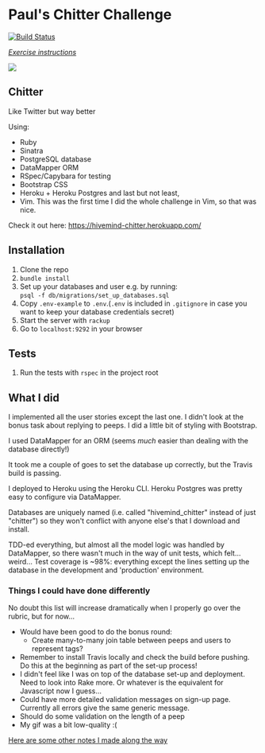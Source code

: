 # Paul's Chitter Challenge

[![Build Status](https://travis-ci.org/makersacademy/chitter-challenge.svg?branch=master)](https://travis-ci.org/makersacademy/chitter-challenge)

*[Exercise instructions](INSTRUCTIONS.md)*

<img src='img/animation.gif'>

## Chitter

Like Twitter but way better

Using:
- Ruby
- Sinatra
- PostgreSQL database
- DataMapper ORM
- RSpec/Capybara for testing
- Bootstrap CSS
- Heroku + Heroku Postgres
and last but not least,
- Vim. This was the first time I did the whole challenge in Vim, so that was nice.

Check it out here: <https://hivemind-chitter.herokuapp.com/>

## Installation

1. Clone the repo
2. `bundle install`
3. Set up your databases and user e.g. by running:  
   `psql -f db/migrations/set_up_databases.sql`
4. Copy `.env-example` to `.env`.(`.env` is included in `.gitignore` in case you want to keep your database credentials secret)
5. Start the server with `rackup`
6. Go to `localhost:9292` in your browser

## Tests

1. Run the tests with `rspec` in the project root

## What I did

I implemented all the user stories except the last one. I didn't look at the bonus task about replying to peeps. I did a little bit of styling with Bootstrap.

I used DataMapper for an ORM (seems *much* easier than dealing with the database directly!)

It took me a couple of goes to set the database up correctly, but the Travis build is passing.

I deployed to Heroku using the Heroku CLI. Heroku Postgres was pretty easy to configure via DataMapper.

Databases are uniquely named (i.e. called "hivemind_chitter" instead of just "chitter") so they won't conflict with anyone else's that I download and install.

TDD-ed everything, but almost all the model logic was handled by DataMapper, so there wasn't much in the way of unit tests, which felt... weird... Test coverage is ~98%: everything except the lines setting up the database in the development and 'production' environment.

### Things I could have done differently

No doubt this list will increase dramatically when I properly go over the rubric, but for now...

- Would have been good to do the bonus round:
    - Create many-to-many join table between peeps and users to represent tags?
- Remember to install Travis locally and check the build before pushing. Do this at the beginning as part of the set-up process!
- I didn't feel like I was on top of the database set-up and deployment. Need to look into Rake more. Or whatever is the equivalent for Javascript now I guess...
- Could have more detailed validation messages on sign-up page. Currently all errors give the same generic message.
- Should do some validation on the length of a peep
- My gif was a bit low-quality :(

[Here are some other notes I made along the way](notes.md)

